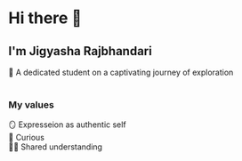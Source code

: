 # Hi there 👋
## I'm Jigyasha Rajbhandari
👩 A dedicated student on a captivating journey of exploration 
<br><br>
### My values
🪞 Expresseion as authentic self <br>
💭 Curious<br>
🙌🏼 Shared understanding<br> 
  
<!--
**jigyasha-rjb/jigyasha-rjb** is a ✨ _special_ ✨ repository because its `README.md` (this file) appears on your GitHub profile.

Here are some ideas to get you started:

- 🔭 I’m currently working on ...
- 🌱 I’m currently learning ...
- 👯 I’m looking to collaborate on ...
- 🤔 I’m looking for help with ...
- 💬 Ask me about ...
- 📫 How to reach me: ...
- 😄 Pronouns: ...
- ⚡ Fun fact: ...
-->
